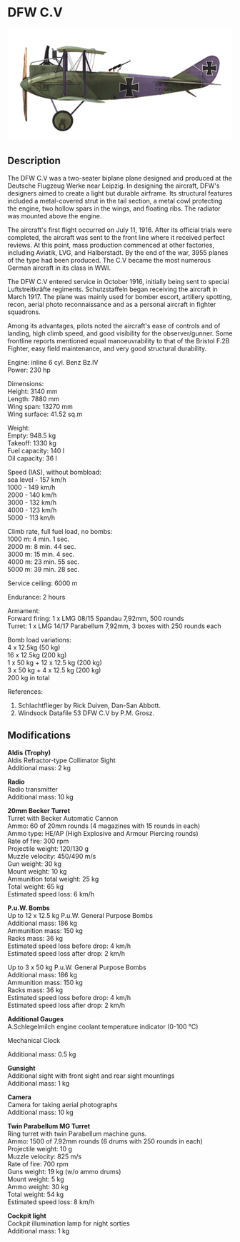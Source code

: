 # DFW C.V

![dfwc5](../images/planes/dfwc5.png)

## Description

The DFW C.V was a two-seater biplane plane designed and produced at the Deutsche Flugzeug Werke near Leipzig. In designing the aircraft, DFW\'s designers aimed to create a light but durable airframe. Its structural features included a metal-covered strut in the tail section, a metal cowl protecting the engine, two hollow spars in the wings, and floating ribs. The radiator was mounted above the engine.  
  
The aircraft\'s first flight occurred on July 11, 1916. After its official trials were completed, the aircraft was sent to the front line where it received perfect reviews. At this point, mass production commenced at other factories, including Aviatik, LVG, and Halberstadt. By the end of the war, 3955 planes of the type had been produced. The C.V became the most numerous German aircraft in its class in WWI.  
  
The DFW C.V entered service in October 1916, initially being sent to special Luftstreitkräfte regiments. Schutzstaffeln began receiving the aircraft in March 1917. The plane was mainly used for bomber escort, artillery spotting, recon, aerial photo reconnaissance and as a personal aircraft in fighter squadrons.  
  
Among its advantages, pilots noted the aircraft\'s ease of controls and of landing, high climb speed, and good visibility for the observer/gunner. Some frontline reports mentioned equal manoeuvrability to that of the Bristol F.2B Fighter, easy field maintenance, and very good structural durability.  
  
Engine: inline 6 cyl. Benz Bz.IV  
Power: 230 hp  
  
Dimensions:  
Height: 3140 mm  
Length: 7880 mm  
Wing span: 13270 mm  
Wing surface: 41.52 sq.m  
  
Weight:  
Empty: 948.5 kg   
Takeoff: 1330 kg  
Fuel capacity: 140 l  
Oil capacity: 36 l  
  
Speed (IAS), without bombload:  
sea level - 157 km/h  
1000 - 149 km/h  
2000 - 140 km/h  
3000 - 132 km/h  
4000 - 123 km/h  
5000 - 113 km/h  
  
Climb rate, full fuel load, no bombs:  
1000 m: 4 min. 1 sec.    
2000 m: 8 min. 44 sec.   
3000 m: 15 min. 4 sec.   
4000 m: 23 min. 55 sec.  
5000 m: 39 min. 28 sec.  
  
Service ceiling: 6000 m  
  
Endurance: 2 hours  
  
Armament:  
Forward firing: 1 х LMG 08/15 Spandau 7,92mm, 500 rounds  
Turret: 1 х LMG 14/17 Parabellum 7,92mm, 3 boxes with 250 rounds each  
  
Bomb load variations:  
4 x 12.5kg (50 kg)  
16 x 12.5kg (200 kg)  
1 x 50 kg + 12 x 12.5 kg (200 kg)  
3 x 50 kg + 4 x 12.5 kg (200 kg)  
200 kg in total  
  
References:  
1) Schlachtflieger by Rick Duiven, Dan-San Abbott.  
2) Windsock Datafile 53 DFW C.V by P.M. Grosz.

## Modifications

**Aldis (Trophy)**  
Aldis Refractor-type Collimator Sight  
Additional mass: 2 kg

**Radio**  
Radio transmitter  
Additional mass: 10 kg

**20mm Becker Turret**  
Turret with Becker Automatic Cannon  
Ammo: 60 of 20mm rounds (4 magazines with 15 rounds in each)  
Ammo type: HE/AP (High Explosive and Armour Piercing rounds)  
Rate of fire: 300 rpm  
Projectile weight: 120/130 g  
Muzzle velocity: 450/490 m/s  
Gun weight: 30 kg  
Mount weight: 10 kg  
Ammunition total weight: 25 kg  
Total weight: 65 kg  
Estimated speed loss: 6 km/h

**P.u.W. Bombs**  
Up to 12 x 12.5 kg P.u.W. General Purpose Bombs  
Additional mass: 186 kg  
Ammunition mass: 150 kg  
Racks mass: 36 kg  
Estimated speed loss before drop: 4 km/h  
Estimated speed loss after drop: 2 km/h  
  
Up to 3 x 50 kg P.u.W. General Purpose Bombs  
Additional mass: 186 kg  
Ammunition mass: 150 kg  
Racks mass: 36 kg  
Estimated speed loss before drop: 4 km/h  
Estimated speed loss after drop: 2 km/h

**Additional Gauges**  
A.Schlegelmilch engine coolant temperature indicator (0-100 °C)  
  
Mechanical Clock  
  
Additional mass: 0.5 kg

**Gunsight**  
Additional sight with front sight and rear sight mountings  
Additional mass: 1 kg

**Camera**  
Camera for taking aerial photographs  
Additional mass: 10 kg

**Twin Parabellum MG Turret**  
Ring turret with twin Parabellum machine guns.  
Ammo: 1500 of 7.92mm rounds (6 drums with 250 rounds in each)  
Projectile weight: 10 g  
Muzzle velocity: 825 m/s  
Rate of fire: 700 rpm  
Guns weight: 19 kg (w/o ammo drums)  
Mount weight: 5 kg  
Ammo weight: 30 kg  
Total weight: 54 kg  
Estimated speed loss: 8 km/h

**Cockpit light**  
Cockpit illumination lamp for night sorties  
Additional mass: 1 kg
